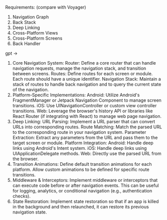 Requirements: (compare with Voyager)
1. Navigation Graph
2. Back Stack
3. Deep Linking
4. Cross-Platform Views
5. Cross-Platform Screens
6. Back Handler

gpt ->
1. Core Navigation System:
   Router: Define a core router that can handle navigation requests, manage the navigation stack, and transition between screens.
   Routes: Define routes for each screen or module. Each route should have a unique identifier.
   Navigation Stack: Maintain a stack of routes to handle back navigation and to query the current state of the navigation.
2. Platform-Specific Implementations:
   Android: Utilize Android's FragmentManager or Jetpack Navigation Component to manage screen transitions.
   iOS: Use UINavigationController or custom view controller transitions.
   Web: Leverage the browser's history API or libraries like React Router (if integrating with React) to manage web page navigation.
3. Deep Linking:
   URL Parsing: Implement a URL parser that can convert URLs into corresponding routes.
   Route Matching: Match the parsed URL to the corresponding route in your navigation system.
   Parameter Extraction: Extract any parameters from the URL and pass them to the target screen or module.
   Platform Integration:
   Android: Handle deep links using Android's Intent system.
   iOS: Handle deep links using UIApplicationDelegate methods.
   Web: Directly use the parsed URL from the browser.
4. Transition Animations:
   Define default transition animations for each platform.
   Allow custom animations to be defined for specific route transitions.
5. Middleware & Interceptors:
   Implement middleware or interceptors that can execute code before or after navigation events. This can be useful for logging, analytics, or conditional navigation (e.g., authentication checks).
6. State Restoration:
   Implement state restoration so that if an app is killed in the background and then relaunched, it can restore its previous navigation state.

 